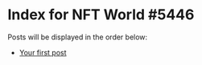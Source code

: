 # Index for NFT World #5446
Posts will be displayed in the order below:

- [Your first post](./001-first.md)

